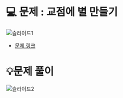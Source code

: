 # 💻 문제 : 교점에 별 만들기
![슬라이드1](https://github.com/user-attachments/assets/c0851bb1-6466-432a-a6cf-2ee410eebd81)
- [문제 링크](https://school.programmers.co.kr/learn/courses/30/lessons/87377)
# 💡문제 풀이
![슬라이드2](https://github.com/user-attachments/assets/17ab45aa-e5e9-463f-bb3f-bf13a60f8fba)
